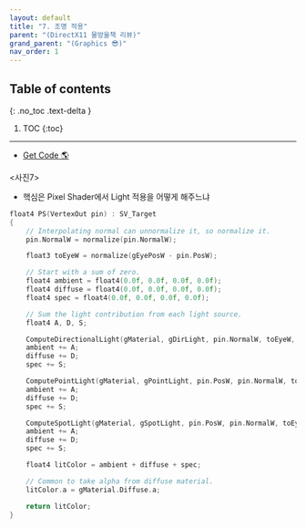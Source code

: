 ```yaml
---
layout: default
title: "7. 조명 적용"
parent: "(DirectX11 물방울책 리뷰)"
grand_parent: "(Graphics 😎)"
nav_order: 1
---
```


## Table of contents
{: .no_toc .text-delta }

1. TOC
{:toc}

---

* [Get Code 🌎](https://github.com/Arthur880708/DirectX11-3d-tutorials/tree/12)

<사진7>

* 핵심은 Pixel Shader에서 Light 적용을 어떻게 해주느냐

```cpp
float4 PS(VertexOut pin) : SV_Target
{
	// Interpolating normal can unnormalize it, so normalize it.
	pin.NormalW = normalize(pin.NormalW);

	float3 toEyeW = normalize(gEyePosW - pin.PosW);

	// Start with a sum of zero. 
	float4 ambient = float4(0.0f, 0.0f, 0.0f, 0.0f);
	float4 diffuse = float4(0.0f, 0.0f, 0.0f, 0.0f);
	float4 spec = float4(0.0f, 0.0f, 0.0f, 0.0f);

	// Sum the light contribution from each light source.
	float4 A, D, S;

	ComputeDirectionalLight(gMaterial, gDirLight, pin.NormalW, toEyeW, A, D, S);
	ambient += A;
	diffuse += D;
	spec += S;

	ComputePointLight(gMaterial, gPointLight, pin.PosW, pin.NormalW, toEyeW, A, D, S);
	ambient += A;
	diffuse += D;
	spec += S;

	ComputeSpotLight(gMaterial, gSpotLight, pin.PosW, pin.NormalW, toEyeW, A, D, S);
	ambient += A;
	diffuse += D;
	spec += S;

	float4 litColor = ambient + diffuse + spec;

	// Common to take alpha from diffuse material.
	litColor.a = gMaterial.Diffuse.a;

	return litColor;
}
```